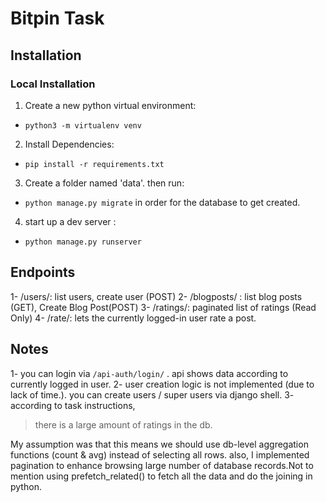 
# Bitpin Task

## Installation

### Local Installation

 1. Create a new python virtual environment: 
 - ```python3 -m virtualenv venv```
 2. Install Dependencies:
  - `pip install -r requirements.txt`
 3. Create a folder named 'data'. then run:
  - `python manage.py migrate` in order for the database to get created.
 4. start up a dev server :
 - `python manage.py runserver`

## Endpoints
1- /users/: list users, create user (POST)
2- /blogposts/ : list blog posts (GET), Create Blog Post(POST)
3- /ratings/: paginated list of ratings (Read Only)
4- /rate/: lets the currently logged-in user rate a post. 

## Notes
1- you can login via `/api-auth/login/` . api shows data according to currently logged in user.
2- user creation logic is not implemented (due to lack of time.). you can create users / super users via django shell.
3- according to task instructions, 

> there is a large amount of ratings in the db.


My assumption was that this means we should use db-level aggregation functions (count & avg) instead of selecting all rows.
also, I implemented pagination to enhance browsing large number of database records.Not to mention using prefetch_related() to fetch all the data and do the joining in python.